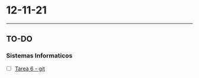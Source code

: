 # 12-11-21
---
## TO-DO
### Sistemas Informaticos
- [ ] [Tarea 6 - git](https://classroom.google.com/c/MzQ1NTIyMzQwMDM3/a/NDIwNDU4NTE0MDMx/details)